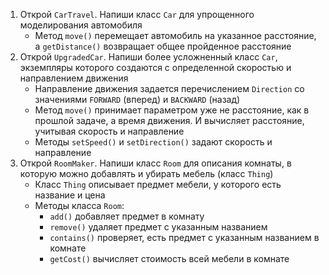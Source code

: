 1. Открой `CarTravel`. Напиши класс `Car` для упрощенного моделирования автомобиля
   - Метод `move()` перемещает автомобиль на указанное расстояние, а `getDistance()` возвращает общее пройденное расстояние
2. Открой `UpgradedCar`. Напиши более усложненный класс `Car`, экземпляры которого создаются с определенной скоростью и направлением движения
   - Направление движения задается перечислением `Direction` со значениями `FORWARD` (вперед) и `BACKWARD` (назад)
   - Метод `move()` принимает параметром уже не расстояние, как в прошлой задаче, а время движения. И вычисляет расстояние, учитывая скорость и направление
   - Методы `setSpeed()` и `setDirection()` задают скорость и направление
3. Открой `RoomMaker`. Напиши класс `Room` для описания комнаты, в которую можно добавлять и убирать мебель (класс `Thing`)
   - Класс `Thing` описывает предмет мебели, у которого есть название и цена
   - Методы класса `Room`:
     - `add()` добавляет предмет в комнату
     - `remove()` удаляет предмет с указанным названием
     - `contains()` проверяет, есть предмет с указанным названием в комнате
     - `getCost()` вычисляет стоимость всей мебели в комнате